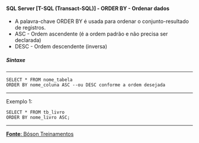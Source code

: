#### SQL Server [T-SQL (Transact-SQL)] - ORDER BY - Ordenar dados

* A palavra-chave ORDER BY é usada para ordenar o conjunto-resultado de registros.
* ASC - Ordem ascendente (é a ordem padrão e não precisa ser declarada)
* DESC - Ordem descendente (inversa)

##### Sintaxe
---

	SELECT * FROM nome_tabela
	ORDER BY nome_coluna ASC --ou DESC conforme a ordem desejada
		
---
Exemplo 1:

	SELECT * FROM tb_livro
	ORDER BY nome_livro ASC;

---

[**Fonte**: Bóson Treinamentos](https://youtube.com/playlist?list=PLucm8g_ezqNqI5cW3alteV5olcMCcHYRK&si=iTJ-F9uZb8Eff3QA)
